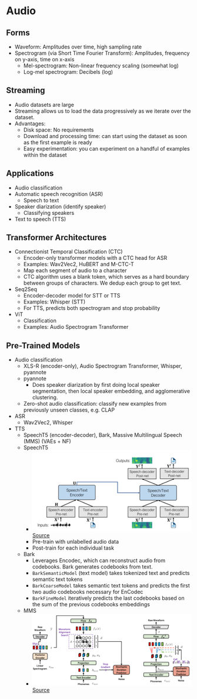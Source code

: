 # Audio

## Forms
- Waveform: Amplitudes over time, high sampling rate
- Spectrogram (via Short Time Fourier Transform): Amplitudes, frequency on y-axis, time on x-axis
  - Mel-spectrogram: Non-linear frequency scaling (somewhat log)
  - Log-mel spectrogram: Decibels (log)

## Streaming
- Audio datasets are large
- Streaming allows us to load the data progressively as we iterate over the dataset. 
- Advantages:
  - Disk space: No requirements
  - Download and processing time: can start using the dataset as soon as the first example is ready
  - Easy experimentation: you can experiment on a handful of examples within the dataset

## Applications
- Audio classification
- Automatic speech recognition (ASR)
  - Speech to text
- Speaker diarization (identify speaker)
  - Classifying speakers
- Text to speech (TTS)

## Transformer Architectures
- Connectionist Temporal Classification (CTC)
  - Encoder-only transformer models with a CTC head for ASR 
  - Examples: Wav2Vec2, HuBERT and M-CTC-T
  - Map each segment of audio to a character
  - CTC algorithm uses a blank token, which serves as a hard boundary between groups of characters. We dedup each group to get text. 
- Seq2Seq
  - Encoder-decoder model for STT or TTS
  - Examples: Whisper (STT)
  - For TTS, predicts both spectrogram and stop probability  
- ViT
  - Classification
  - Examples: Audio Spectrogram Transformer

## Pre-Trained Models
- Audio classification
  - XLS-R (encoder-only), Audio Spectrogram Transformer, Whisper, pyannote
  - pyannote
    - Does speaker diarization by first doing local speaker segmentation, then local speaker embedding, and agglomerative clustering.
  - Zero-shot audio classification: classify new examples from previously unseen classes, e.g. CLAP
- ASR
  - Wav2Vec2, Whisper
- TTS
  - SpeechT5 (encoder-decoder), Bark, Massive Multilingual Speech (MMS) (VAEs + NF)
  - SpeechT5
    - ![speecht5.png](speecht5.png)[Source](https://arxiv.org/pdf/2110.07205)
    - Pre-train with unlabelled audio data
    - Post-train for each individual task
  - Bark
    - Leverages Encodec, which can reconstruct audio from codebooks. Bark generates codebooks from text.
    - `BarkSemanticModel` (text model) takes tokenized text and predicts semantic text tokens
    - `BarkCoarseModel` takes semantic text tokens and predicts the first two audio codebooks necessary for EnCodec
    - `BarkFineModel` iteratively predicts the last codebooks based on the sum of the previous codebooks embeddings
  - MMS
    - ![mms.png](mms.png)[Source](https://arxiv.org/pdf/2106.06103)